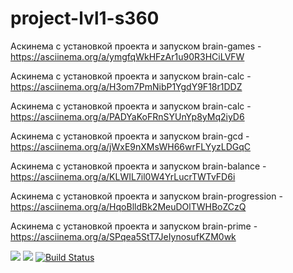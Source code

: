 # project-lvl1-s360

Аскинема с установкой проекта и запуском brain-games - https://asciinema.org/a/ymgfqWkHFzAr1u90R3HCiLVFW

Аскинема с установкой проекта и запуском brain-calc - https://asciinema.org/a/H3om7PmNibP1YgdY9F18r1DDZ

Аскинема с установкой проекта и запуском brain-calc - https://asciinema.org/a/PADYaKoFRnSYUnYp8yMq2iyD6

Аскинема с установкой проекта и запуском brain-gcd -
https://asciinema.org/a/jWxE9nXMsWH66wrFLYyzLDGqC

Аскинема с установкой проекта и запуском brain-balance - https://asciinema.org/a/KLWIL7il0W4YrLucrTWTvFD6i

Аскинема с установкой проекта и запуском brain-progression - https://asciinema.org/a/HqoBlldBk2MeuDOlTWHBoZCzQ

Аскинема с установкой проекта и запуском brain-prime - https://asciinema.org/a/SPqea5StT7JeIynosufKZM0wk


<a href="https://codeclimate.com/github/Erquilenne/project-lvl1-s360/maintainability"><img src="https://api.codeclimate.com/v1/badges/629e5d58f87125489b99/maintainability" /></a> <a href="https://codeclimate.com/github/Erquilenne/project-lvl1-s360/test_coverage"><img src="https://api.codeclimate.com/v1/badges/629e5d58f87125489b99/test_coverage" /></a> [![Build Status](https://travis-ci.org/Erquilenne/project-lvl1-s360.svg?branch=master)](https://travis-ci.org/Erquilenne/project-lvl1-s360)
